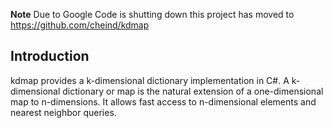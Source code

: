**Note**
Due to Google Code is shutting down this project has moved to
https://github.com/cheind/kdmap

## Introduction ##
kdmap provides a k-dimensional dictionary implementation in C#. A k-dimensional dictionary or map is the natural extension of a one-dimensional map to n-dimensions. It allows fast access to n-dimensional elements and nearest neighbor queries.